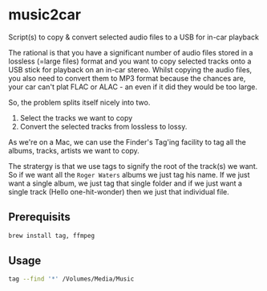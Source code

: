 # music2car

Script(s) to copy & convert selected audio files to a USB for in-car playback

The rational is that you have a significant number of audio files stored in a lossless (=large files) format and you want to copy selected tracks onto a USB stick for playback on an in-car stereo. Whilst copying the audio files, you also need to convert them to MP3 format because the chances are, your car can't plat FLAC or ALAC - an even if it did they would be too large.

So, the problem splits itself nicely into two.

 1. Select the tracks we want to copy
 2. Convert the selected tracks from lossless to lossy.

As we're on a Mac, we can use the Finder's Tag'ing facility to tag all the albums, tracks, artists we want to copy.

The stratergy is that we use tags to signify the root of the track(s) we want. So if we want all the `Roger Waters` albums we just tag his name. If we just want a single album, we just tag that single folder and if we just want a single track (Hello one-hit-wonder) then we just that individual file.

## Prerequisits

```bash
brew install tag, ffmpeg
```

## Usage

```bash
tag --find '*' /Volumes/Media/Music
```


